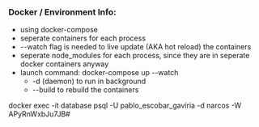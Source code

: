 ### Docker / Environment Info:
- using docker-compose
- seperate containers for each process
- --watch flag is needed to live update (AKA hot reload) the containers
- seperate node_modules for each process, since they are in seperate docker containers anyway
- launch command: docker-compose up --watch 
  - -d (daemon) to run in background
  - --build to rebuild the containers


docker exec -it database psql -U pablo_escobar_gaviria -d narcos -W
APyRnWxbJu7JB#